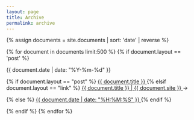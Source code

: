 ```yaml
---
layout: page
title: Archive
permalink: archive
---
```




{% assign documents = site.documents | sort: 'date' | reverse %}

{% for document in documents limit:500 %}
  {% if document.layout == 'post' %}
<div class="article">
        <span class="date" style="display:block;">{{ document.date | date: "%Y-%m-%d" }}</span>

  {% if document.layout == "post" %} <span class="title">   <a href="{{ document.url | relative_url }}">{{ document.title }} </a>
         </span>{% elsif document.layout == "link" %} <span class="title">   <a href="{{ document.link | relative_url }}"> {{ document.title }} | {{ document.site }} </a>→
         </span> 
         
{% else %} <span class="title">   <a href="{{ document.url | relative_url }}">{{ document.date | date: "%H:%M:%S" }}   </a>
         </span>  {% endif %}
       
       
     
      
         
        
 </div> 
  {% endif %}   
{% endfor %}
